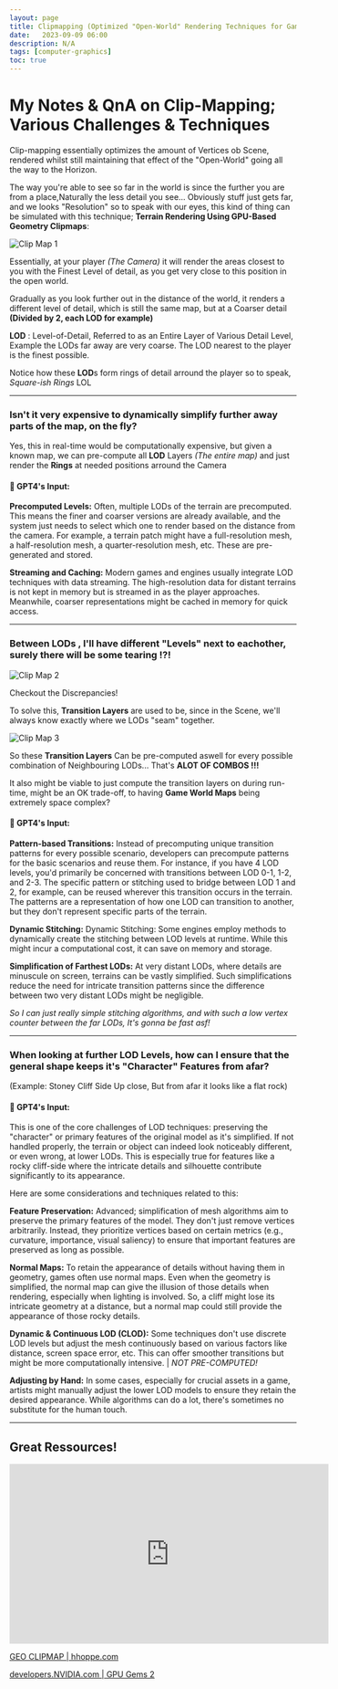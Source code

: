 ```yaml
---
layout: page
title: Clipmapping (Optimized "Open-World" Rendering Techniques for Games)
date:   2023-09-09 06:00
description: N/A
tags: [computer-graphics]
toc: true
---
```


# My Notes & QnA on Clip-Mapping; Various Challenges & Techniques

Clip-mapping essentially optimizes the amount of Vertices ob Scene, rendered whilst still maintaining that effect of the "Open-World" going all the way to the Horizon.

The way you're able to see so far in the world is since the further you are from a place,Naturally the less detail you see... Obviously stuff just gets far, and we looks "Resolution" so to speak with our eyes, this kind of thing 
can be simulated with this technique; **Terrain Rendering Using GPU-Based Geometry Clipmaps**:

![Clip Map 1](/assets/custom/pictures/clip_map1.png)

Essentially, at your player *(The Camera)* it will render the areas closest to you with the Finest Level of detail, as you get very close to this position in the open world.

Gradually as you look further out in the distance of the world, it renders a different level of detail, which is still the same map, but at a Coarser detail **(Divided by 2, each LOD for example)**

**LOD** : Level-of-Detail, Referred to as an Entire Layer of Various Detail Level, Example the LODs far away are very coarse. The LOD nearest to the player is the finest possible.

Notice how these **LOD**s form rings of detail arround the player so to speak, *Square-ish Rings* LOL

---

### Isn't it very expensive to dynamically simplify further away parts of the map, on the fly?

Yes, this in real-time would be computationally expensive, but given a known map, we can pre-compute all **LOD** Layers *(The entire map)* and just render the **Rings** at needed positions arround the Camera

#### 🤖 GPT4's Input:

**Precomputed Levels:** Often, multiple LODs of the terrain are precomputed. This means the finer and coarser versions are already available, and the system just needs to select which one to render based on the distance from the camera. For example, a terrain patch might have a full-resolution mesh, a half-resolution mesh, a quarter-resolution mesh, etc. These are pre-generated and stored.


**Streaming and Caching:** Modern games and engines usually integrate LOD techniques with data streaming. The high-resolution data for distant terrains is not kept in memory but is streamed in as the player approaches. Meanwhile, coarser representations might be cached in memory for quick access.

---

### Between LODs , I'll have different "Levels" next to eachother, surely there will be some tearing !?!

![Clip Map 2](/assets/custom/pictures/clip_map2.png)

Checkout the Discrepancies!

To solve this, **Transition Layers** are used to be, since in the Scene, we'll always know exactly where we LODs "seam" together. 

![Clip Map 3](/assets/custom/pictures/clip_map3.png)

So these **Transition Layers** Can be pre-computed aswell for every possible combination of Neighbouring LODs... That's **ALOT OF COMBOS !!!**

It also might be viable to just compute the transition layers on during run-time, might be an OK trade-off, to having **Game World Maps** being extremely space complex?

#### 🤖 GPT4's Input:

**Pattern-based Transitions:** Instead of precomputing unique transition patterns for every possible scenario, developers can precompute patterns for the basic scenarios and reuse them. For instance, if you have 4 LOD levels, you'd primarily be concerned with transitions between LOD 0-1, 1-2, and 2-3. The specific pattern or stitching used to bridge between LOD 1 and 2, for example, can be reused wherever this transition occurs in the terrain. The patterns are a representation of how one LOD can transition to another, but they don't represent specific parts of the terrain.

**Dynamic Stitching:** Dynamic Stitching: Some engines employ methods to dynamically create the stitching between LOD levels at runtime. While this might incur a computational cost, it can save on memory and storage.

**Simplification of Farthest LODs:** At very distant LODs, where details are minuscule on screen, terrains can be vastly simplified. Such simplifications reduce the need for intricate transition patterns since the difference between two very distant LODs might be negligible. 

*So I can just really simple stitching algorithms, and with such a low vertex counter between the far LODs, It's gonna be fast asf!*

---

### When looking at further LOD Levels, how can I ensure that the general shape keeps it's "Character" Features from afar? 
(Example: Stoney Cliff Side Up close, But from afar it looks like a flat rock)

#### 🤖 GPT4's Input:

This is one of the core challenges of LOD techniques: preserving the "character" or primary features of the original model as it's simplified. If not handled properly, the terrain or object can indeed look noticeably different, or even wrong, at lower LODs. This is especially true for features like a rocky cliff-side where the intricate details and silhouette contribute significantly to its appearance.

Here are some considerations and techniques related to this:

**Feature Preservation:** Advanced; simplification of mesh algorithms aim to preserve the primary features of the model. They don't just remove vertices arbitrarily. Instead, they prioritize vertices based on certain metrics (e.g., curvature, importance, visual saliency) to ensure that important features are preserved as long as possible.

**Normal Maps:** To retain the appearance of details without having them in geometry, games often use normal maps. Even when the geometry is simplified, the normal map can give the illusion of those details when rendering, especially when lighting is involved. So, a cliff might lose its intricate geometry at a distance, but a normal map could still provide the appearance of those rocky details.

**Dynamic & Continuous LOD (CLOD):** Some techniques don't use discrete LOD levels but adjust the mesh continuously based on various factors like distance, screen space error, etc. This can offer smoother transitions but might be more computationally intensive. | *NOT PRE-COMPUTED!*

**Adjusting by Hand:** In some cases, especially for crucial assets in a game, artists might manually adjust the lower LOD models to ensure they retain the desired appearance. While algorithms can do a lot, there's sometimes no substitute for the human touch.

---

## Great Ressources!

<iframe width="560" height="315" src="https://www.youtube.com/embed/yoUQRT-Hmcc" frameborder="0" allowfullscreen></iframe>

<a href="https://hhoppe.com/proj/geomclipmap/">GEO CLIPMAP | hhoppe.com</a>

<a href="https://developer.nvidia.com/gpugems/gpugems2/part-i-geometric-complexity/chapter-2-terrain-rendering-using-gpu-based-geometry">developers.NVIDIA.com | GPU Gems 2</a>


